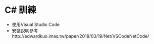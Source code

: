 # C# 訓練
- 使用Visual Studio Code
- 安裝說明參考http://edwardkuo.imas.tw/paper/2018/03/19/Net/VSCodeNetCode/
